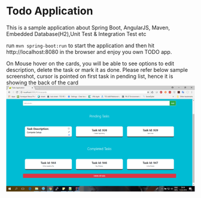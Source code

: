 # Todo Application
This is a sample application about Spring Boot, AngularJS, Maven, Embedded Database(H2),Unit Test & Integration Test etc

run
``
mvn spring-boot:run
``
to start the application and then hit
http://localhost:8080 in the browser and enjoy you own TODO app.

On Mouse hover on the cards, you will be able to see options to edit description, delete the task or mark it as done.
Please refer below sample screenshot, cursor is pointed on first task in pending list, hence it is showing the back of the card
![picture](demoScreenshot.png)
